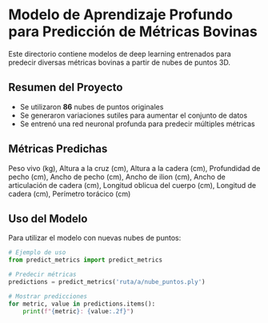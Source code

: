 # Modelo de Aprendizaje Profundo para Predicción de Métricas Bovinas

Este directorio contiene modelos de deep learning entrenados para predecir diversas métricas bovinas a partir de nubes de puntos 3D.

## Resumen del Proyecto

- Se utilizaron **86** nubes de puntos originales
- Se generaron variaciones sutiles para aumentar el conjunto de datos
- Se entrenó una red neuronal profunda para predecir múltiples métricas

## Métricas Predichas

Peso vivo (kg), Altura a la cruz (cm), Altura a la cadera (cm), Profundidad de pecho (cm), Ancho de pecho (cm), Ancho de ilion (cm), Ancho de articulación de cadera (cm), Longitud oblicua del cuerpo (cm), Longitud de cadera (cm), Perímetro torácico (cm)

## Uso del Modelo

Para utilizar el modelo con nuevas nubes de puntos:

```python
# Ejemplo de uso
from predict_metrics import predict_metrics

# Predecir métricas
predictions = predict_metrics('ruta/a/nube_puntos.ply')

# Mostrar predicciones
for metric, value in predictions.items():
    print(f"{metric}: {value:.2f}")
```
